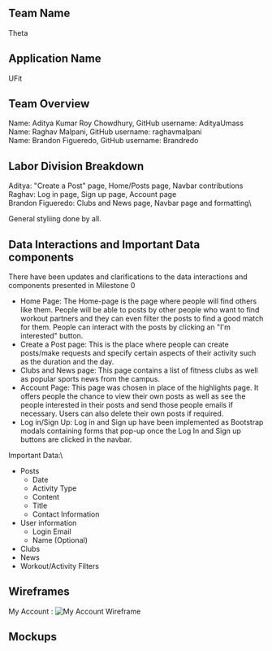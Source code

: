## Team Name
Theta

## Application Name
UFit

## Team Overview
Name: Aditya Kumar Roy Chowdhury, GitHub username: AdityaUmass\
Name: Raghav Malpani, GitHub username: raghavmalpani\
Name: Brandon Figueredo, GitHub username: Brandredo

## Labor Division Breakdown
Aditya: "Create a Post" page, Home/Posts page, Navbar contributions\
Raghav: Log in page, Sign up page, Account page\
Brandon Figueredo: Clubs and News page, Navbar page and formatting\

General styliing done by all.

## Data Interactions and Important Data components
There have been updates and clarifications to the data interactions and components presented in Milestone 0
* Home Page: The Home-page is the page where people will find others like them. People will be able to posts by other people
who want to find workout partners and they can even filter the posts to find a good match for them. People can interact with the posts by clicking an "I'm interested" button.
* Create a Post page: This is the place where people can create posts/make requests and specify certain aspects of their activity such as the duration and the day.
* Clubs and News page: This page contains a list of fitness clubs as well as popular sports news from the campus.
* Account Page: This page was chosen in place of the highlights page. It offers people the chance to view their own posts as well as see the people interested in their posts and send those people emails if necessary. Users can also delete their own posts if required.
* Log in/Sign Up: Log in and Sign up have been implemented as Bootstrap modals containing forms that pop-up once the Log In and Sign up buttons are clicked in the navbar.

Important Data:\
* Posts
    * Date
    * Activity Type
    * Content
    * Title
    * Contact Information
* User information
    * Login Email
    * Name (Optional)
* Clubs
* News
* Workout/Activity Filters

## Wireframes

My Account : ![My Account Wireframe](Images/MyAccountWireframe)

## Mockups
